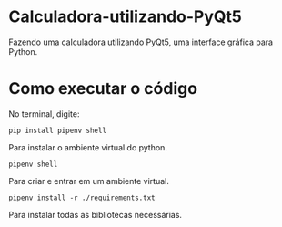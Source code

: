 # Calculadora-utilizando-PyQt5
Fazendo uma calculadora utilizando PyQt5, uma interface gráfica para Python.

# Como executar o código
No terminal, digite:

```
pip install pipenv shell
```
Para instalar o ambiente virtual do python.

```
pipenv shell
```
Para criar e entrar em um ambiente virtual.

```
pipenv install -r ./requirements.txt
```
Para instalar todas as bibliotecas necessárias.

